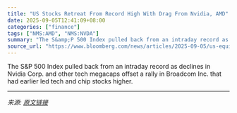 ```yaml
---
title: "US Stocks Retreat From Record High With Drag From Nvidia, AMD"
date: 2025-09-05T12:41:09+08:00
categories: ["finance"]
tags: ["NMS:AMD", "NMS:NVDA"]
summary: "The S&amp;P 500 Index pulled back from an intraday record as declines in Nvidia Corp. and other tech megacaps offset a rally in Broadcom Inc. that had earlier led tech and chip stocks higher."
source_url: "https://www.bloomberg.com/news/articles/2025-09-05/us-equity-futures-rise-as-soft-jobs-data-supports-rate-cut"
---
```


The S&amp;P 500 Index pulled back from an intraday record as declines in Nvidia Corp. and other tech megacaps offset a rally in Broadcom Inc. that had earlier led tech and chip stocks higher.

---

*来源: [原文链接](https://www.bloomberg.com/news/articles/2025-09-05/us-equity-futures-rise-as-soft-jobs-data-supports-rate-cut)*
